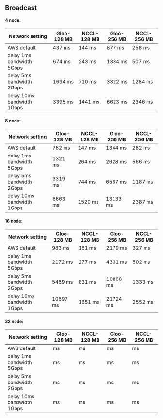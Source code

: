 ## Broadcast

#### 4 node:
| Network setting             | Gloo-128 MB | NCCL-128 MB | Gloo-256 MB | NCCL-256 MB |
|-----------------------------|-------------|-------------|-------------|-------------|
| AWS default                 | 437 ms      | 144 ms      | 877 ms      | 258 ms      |
| delay 1ms  bandwidth 5Gbps  | 674 ms      | 243 ms      | 1334 ms     | 507 ms      |
| delay 5ms  bandwidth 2Gbps  | 1694 ms     | 710 ms      | 3322 ms     | 1284 ms     |
| delay 10ms  bandwidth 1Gbps | 3395 ms     | 1441 ms     | 6623 ms     | 2346 ms     |

#### 8 node:
| Network setting             | Gloo-128 MB | NCCL-128 MB | Gloo-256 MB | NCCL-256 MB |
|-----------------------------|-------------|-------------|-------------|-------------|
| AWS default                 | 762 ms      | 147 ms      | 1344 ms     | 282 ms      |
| delay 1ms  bandwidth 5Gbps  | 1321 ms     | 264 ms      | 2628 ms     | 566 ms      |
| delay 5ms  bandwidth 2Gbps  | 3319 ms     | 744 ms      | 6567 ms     | 1187 ms     |
| delay 10ms  bandwidth 1Gbps | 6663 ms     | 1520 ms     | 13133 ms    | 2387 ms     |

#### 16 node:
| Network setting             | Gloo-128 MB | NCCL-128 MB | Gloo-256 MB | NCCL-256 MB |
|-----------------------------|-------------|-------------|-------------|-------------|
| AWS default                 | 983 ms      | 181 ms      | 2179 ms     | 327 ms      |
| delay 1ms  bandwidth 5Gbps  | 2172 ms     | 277 ms      | 4331 ms     | 502 ms      |
| delay 5ms  bandwidth 2Gbps  | 5469 ms     | 831 ms      | 10868 ms    | 1333 ms     |
| delay 10ms  bandwidth 1Gbps | 10897 ms    | 1651 ms     | 21724 ms    | 2552 ms     |


#### 32 node:
| Network setting             | Gloo-128 MB | NCCL-128 MB | Gloo-256 MB | NCCL-256 MB |
|-----------------------------|-------------|-------------|-----|-----|
| AWS default                 | ms          | ms          |  ms |  ms |
| delay 1ms  bandwidth 5Gbps  | ms          | ms          |  ms |  ms |
| delay 5ms  bandwidth 2Gbps  | ms          | ms          |  ms |  ms |
| delay 10ms  bandwidth 1Gbps | ms          | ms          |  ms |  ms |